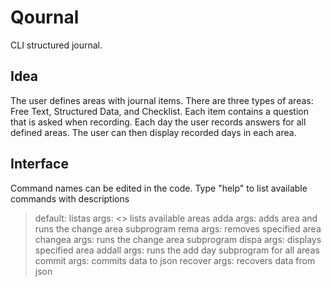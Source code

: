 # Qournal
CLI structured journal. 

## Idea
The user defines areas with journal items. There are three types of areas: Free Text, Structured Data, and Checklist. Each item contains a question that is asked when recording. Each day the user records answers for all defined areas. The user can then display recorded days in each area.

## Interface
Command names can be edited in the code.
Type "help" to list available commands with descriptions

> default:
> listas args:  <> lists available areas
> adda args:  <name> <type> adds area and runs the change area subprogram
> rema args:  <name> removes specified area
> changea args:  <name> runs the change area subprogram
> dispa args:  <name> displays specified area
> addall args:  <date> runs the add day subprogram for all areas
> commit args:  <path> commits data to json
> recover args:  <path> recovers data from json
